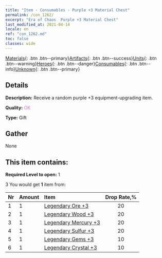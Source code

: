 ```yaml
---
title: "Item - Consumables - Purple +3 Material Chest"
permalink: /con_1262/
excerpt: "Era of Chaos  Purple +3 Material Chest"
last_modified_at: 2021-04-14
locale: en
ref: "con_1262.md"
toc: false
classes: wide
---
```

 [Materials](/Items/){: .btn .btn--primary}[Artifacts](/Items/Artifacts/){: .btn .btn--success}[Units](/Items/Units/){: .btn .btn--warning}[Heroes](/Items/Heroes/){: .btn .btn--danger}[Consumables](/Items/Consumables/){: .btn .btn--info}[Unknown](/Items/Unknown/){: .btn .btn--primary}

## Details
 **Description:** Receive a random purple +3 equipment-upgrading item.

 **Quality:** <span style="color: #DA70D6">OK</span>

 **Type:** Gift

## Gather

  None

## This item contains:

 **Required Level to open:** 1

 3 You would get **1** item  from:

  | Nr | Amount |     Item    | Drop Rate,% |
  |:---|:-------|:------------|:---------:|
  | 1 | 1 | [Legendary Ore +3](/Items/mat_54/) | 20 | 
  | 2 | 1 | [Legendary Wood +3](/Items/mat_55/) | 20 | 
  | 3 | 1 | [Legendary Mercury +3](/Items/mat_56/) | 20 | 
  | 4 | 1 | [Legendary Sulfur +3](/Items/mat_57/) | 20 | 
  | 5 | 1 | [Legendary Gems +3](/Items/mat_58/) | 10 | 
  | 6 | 1 | [Legendary Crystal +3](/Items/mat_59/) | 10 | 
